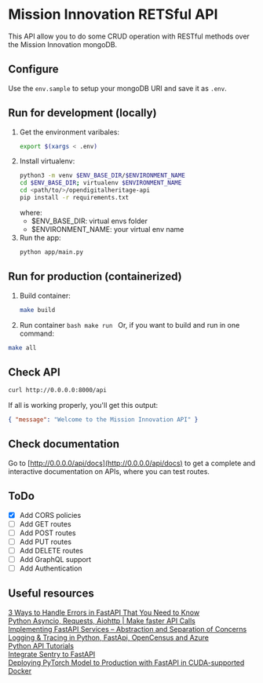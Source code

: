 # Mission Innovation RETSful API

This API allow you to do some CRUD operation with RESTful methods over the Mission Innovation mongoDB.

## Configure

Use the `env.sample` to setup your mongoDB URI and save it as `.env`.

## Run for development (locally)

1. Get the environment varibales:
   ```bash
   export $(xargs < .env)
   ```
2. Install virtualenv:
   ```bash
   python3 -m venv $ENV_BASE_DIR/$ENVIRONMENT_NAME
   cd $ENV_BASE_DIR; virtualenv $ENVIRONMENT_NAME
   cd <path/to/>/opendigitalheritage-api
   pip install -r requirements.txt
   ```
   where:
   - $ENV_BASE_DIR: virtual envs folder
   - $ENVIRONMENT_NAME: your virtual env name
3. Run the app:
   ```bash
   python app/main.py
   ```

## Run for production (containerized)

1. Build container:
   ```bash
   make build
   ```
2. Run container
   `bash make run `
   Or, if you want to build and run in one command:

```bash
make all
```

## Check API

```bash
curl http://0.0.0.0:8000/api
```

If all is working properly, you'll get this output:

```json
{ "message": "Welcome to the Mission Innovation API" }
```

## Check documentation

Go to [http://0.0.0.0/api/docs](http://0.0.0.0/api/docs) to get a complete and interactive documentation on APIs, where you can test routes.

## ToDo

- [x] Add CORS policies
- [ ] Add GET routes
- [ ] Add POST routes
- [ ] Add PUT routes
- [ ] Add DELETE routes
- [ ] Add GraphQL support
- [ ] Add Authentication

## Useful resources

[3 Ways to Handle Errors in FastAPI That You Need to Know](https://python.plainenglish.io/3-ways-to-handle-errors-in-fastapi-that-you-need-to-know-e1199e833039)  
[Python Asyncio, Requests, Aiohttp | Make faster API Calls](https://www.youtube.com/watch?v=nFn4_nA_yk8)  
[Implementing FastAPI Services – Abstraction and Separation of Concerns](https://camillovisini.com/article/abstracting-fastapi-services/)  
[Logging & Tracing in Python, FastApi, OpenCensus and Azure](https://dev.to/tomas223/logging-tracing-in-python-fastapi-with-opencensus-a-azure-2jcm)  
[Python API Tutorials](https://realpython.com/tutorials/api/)  
[Integrate Sentry to FastAPI](https://philstories.medium.com/integrate-sentry-to-fastapi-7250603c070f)  
[Deploying PyTorch Model to Production with FastAPI in CUDA-supported Docker](https://medium.com/@mingc.me/deploying-pytorch-model-to-production-with-fastapi-in-cuda-supported-docker-c161cca68bb8)
